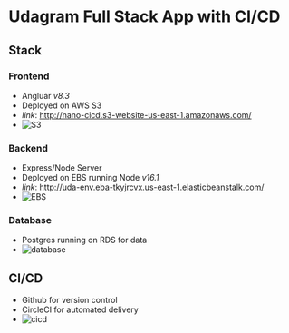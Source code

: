 # Udagram Full Stack App with CI/CD

## Stack

### Frontend
- Angluar *v8.3*
- Deployed on AWS S3
- *link*: http://nano-cicd.s3-website-us-east-1.amazonaws.com/
- ![S3](https://user-images.githubusercontent.com/46499432/172695572-cdd9b456-7137-40c6-b4ac-d2968fdd8220.png)

### Backend
- Express/Node Server
- Deployed on EBS running Node *v16.1*
- *link*: http://uda-env.eba-tkyjrcvx.us-east-1.elasticbeanstalk.com/
- ![EBS](https://user-images.githubusercontent.com/46499432/172695645-40338df7-88a8-4a48-99ec-4b94adca8ab9.png)

### Database
- Postgres running on RDS for data
- ![database](https://user-images.githubusercontent.com/46499432/172695683-57ac05fc-cc63-45b3-a8ba-87a6fcf2a20a.png)

## CI/CD
- Github for version control
- CircleCI for automated delivery
- ![cicd](https://user-images.githubusercontent.com/46499432/172695944-6089164b-1bd6-4d02-accd-65f957c0ef52.png)
